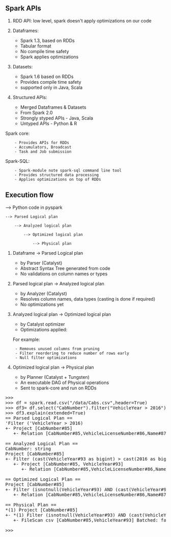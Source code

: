 ## Spark APIs

1. RDD API: low level, spark doesn't apply optimizations on our code

2. Dataframes: 
    - Spark 1.3, based on RDDs
    - Tabular format
    - No compile time safety
    - Spark applies optimizations

3. Datasets:
    - Spark 1.6 based on RDDs
    - Provides compile time safety 
    - supported only in Java, Scala

4. Structured APIs:
    - Merged Dataframes & Datasets
    - From Spark 2.0
    - Strongly styped APIs - Java, Scala
    - Untyped APIs - Python & R

Spark core:

        - Provides APIs for RDDs
        - Accumulators, Broadcast
        - Task and Job submission

Spark-SQL:

        - Spark-module note spark-sql command line tool 
        - Provides structured data processing
        - Applies optimizations on top of RDDs


## Execution flow


--> Python code in pyspark
    
    --> Parsed Logical plan

        --> Analyzed logical plan

            --> Optimized logical plan

                --> Physical plan


1. Dataframe -> Parsed Logical plan

    - by Parser (Catalyst)
    - Abstract Syntax Tree generated from code
    - No validations on column names or types

2. Parsed logical plan -> Analyzed logical plan

    - by Analyzer (Catalyst)
    - Resolves column names, data types (casting is done if required)
    - No optimizations yet

3. Analyzed logical plan -> Optimized logical plan

    - by Catalyst optimizer
    - Optimizations applied:
    
    For example:

        - Removes unused columns from pruning
        - Filter reordering to reduce number of rows early
        - Null filter optimizations

4. Optimized logical plan -> Physical plan

    - by Planner (Catalyst + Tungsten)
    - An executable DAG of Physical operations
    - Sent to spark-core and run on RDDs


<pre>&gt;&gt;&gt; 
&gt;&gt;&gt; df = spark.read.csv(&quot;/data/Cabs.csv&quot;,header=True)
&gt;&gt;&gt; df3= df.select(&quot;CabNumber&quot;).filter(&quot;VehicleYear &gt; 2016&quot;)
&gt;&gt;&gt; df3.explain(extended=True)
== Parsed Logical Plan ==
&apos;Filter (&apos;VehicleYear &gt; 2016)
+- Project [CabNumber#85]
   +- Relation [CabNumber#85,VehicleLicenseNumber#86,Name#87,LicenseType#88,Active#89,PermitLicenseNumber#90,VehicleVinNumber#91,WheelchairAccessible#92,VehicleYear#93,VehicleType#94,TelephoneNumber#95,Website#96,Address#97,LastDateUpdated#98] csv

== Analyzed Logical Plan ==
CabNumber: string
Project [CabNumber#85]
+- Filter (cast(VehicleYear#93 as bigint) &gt; cast(2016 as bigint))
   +- Project [CabNumber#85, VehicleYear#93]
      +- Relation [CabNumber#85,VehicleLicenseNumber#86,Name#87,LicenseType#88,Active#89,PermitLicenseNumber#90,VehicleVinNumber#91,WheelchairAccessible#92,VehicleYear#93,VehicleType#94,TelephoneNumber#95,Website#96,Address#97,LastDateUpdated#98] csv

== Optimized Logical Plan ==
Project [CabNumber#85]
+- Filter (isnotnull(VehicleYear#93) AND (cast(VehicleYear#93 as bigint) &gt; 2016))
   +- Relation [CabNumber#85,VehicleLicenseNumber#86,Name#87,LicenseType#88,Active#89,PermitLicenseNumber#90,VehicleVinNumber#91,WheelchairAccessible#92,VehicleYear#93,VehicleType#94,TelephoneNumber#95,Website#96,Address#97,LastDateUpdated#98] csv

== Physical Plan ==
*(1) Project [CabNumber#85]
+- *(1) Filter (isnotnull(VehicleYear#93) AND (cast(VehicleYear#93 as bigint) &gt; 2016))
   +- FileScan csv [CabNumber#85,VehicleYear#93] Batched: false, DataFilters: [isnotnull(VehicleYear#93), (cast(VehicleYear#93 as bigint) &gt; 2016)], Format: CSV, Location: InMemoryFileIndex(1 paths)[file:/data/Cabs.csv], PartitionFilters: [], PushedFilters: [IsNotNull(VehicleYear)], ReadSchema: struct&lt;CabNumber:string,VehicleYear:string&gt;

&gt;&gt;&gt; 
</pre>